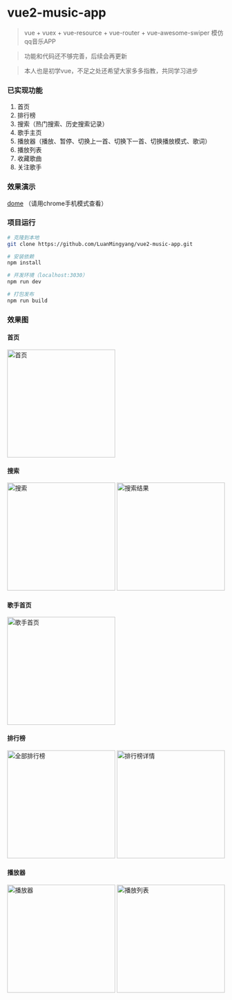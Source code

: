 # vue2-music-app

> vue + vuex + vue-resource + vue-router + vue-awesome-swiper 模仿qq音乐APP

> 功能和代码还不够完善，后续会再更新

> 本人也是初学vue，不足之处还希望大家多多指教，共同学习进步

### 已实现功能
1. 首页
2. 排行榜
3. 搜索（热门搜索、历史搜索记录）
4. 歌手主页
5. 播放器（播放、暂停、切换上一首、切换下一首、切换播放模式、歌词）
6. 播放列表
7. 收藏歌曲
8. 关注歌手

### 效果演示

[dome](https://luanmingyang.github.io/vue2-music-app/dist/index.html) （请用chrome手机模式查看）

### 项目运行

``` bash
# 克隆到本地
git clone https://github.com/LuanMingyang/vue2-music-app.git

# 安装依赖
npm install

# 开发环境（localhost:3030）
npm run dev

# 打包发布
npm run build
```

### 效果图

#### 首页

<img width="250" src="https://github.com/LuanMingyang/vue2-music-app/raw/master/preview/musicHall.png" alt="首页"/>

#### 搜索

<img width="250" src="https://github.com/LuanMingyang/vue2-music-app/raw/master/preview/search2.png" alt="搜索"/> <img width="250" src="https://github.com/LuanMingyang/vue2-music-app/raw/master/preview/search.png" alt="搜索结果"/>

#### 歌手首页

<img width="250" src="https://github.com/LuanMingyang/vue2-music-app/raw/master/preview/singer.png" alt="歌手首页"/>

#### 排行榜

<img width="250" src="https://github.com/LuanMingyang/vue2-music-app/raw/master/preview/rank.png" alt="全部排行榜"/> <img width="250" src="https://github.com/LuanMingyang/vue2-music-app/raw/master/preview/rank2.png" alt="排行榜详情"/>

#### 播放器

<img width="250" src="https://github.com/LuanMingyang/vue2-music-app/raw/master/preview/player.png" alt="播放器"/> <img width="250" src="https://github.com/LuanMingyang/vue2-music-app/raw/master/preview/playlist.png" alt="播放列表"/>